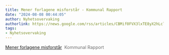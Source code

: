 ```yaml
---
title: Mener forlagene misforstår - Kommunal Rapport
date: "2024-08-08 00:44:05"
author: Nyhetsovervaking
authorlink: https://news.google.com/rss/articles/CBMif0FVX3lxTE8yX2hLclZoeFFtTXd6RHhydXVfSUdSUGdEWkt4VE1hS2MwQ0E0am9nUDFUNk5ubHM0Mmg0VjBUZVN0VURTSV9XM2ZYSktyZlJsTFgyc3hIV01SZUs2eWFCeW96VkVIYS1BNXZiT29icng2ZTJLZGhYUUhabWRfLTQ?oc=5
tags:
- Nyhetsovervaking
---
```

<a href="https://news.google.com/rss/articles/CBMif0FVX3lxTE8yX2hLclZoeFFtTXd6RHhydXVfSUdSUGdEWkt4VE1hS2MwQ0E0am9nUDFUNk5ubHM0Mmg0VjBUZVN0VURTSV9XM2ZYSktyZlJsTFgyc3hIV01SZUs2eWFCeW96VkVIYS1BNXZiT29icng2ZTJLZGhYUUhabWRfLTQ?oc=5" target="_blank">Mener forlagene misforstår</a>&nbsp;&nbsp;<font color="#6f6f6f">Kommunal Rapport</font>